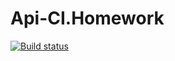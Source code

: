 # Api-CI.Homework
[![Build status](https://ci.appveyor.com/api/projects/status/kfg07ctwdf36ga53/branch/main?svg=true)](https://ci.appveyor.com/project/ArthurQAJun/api-ci-homework/branch/main)
